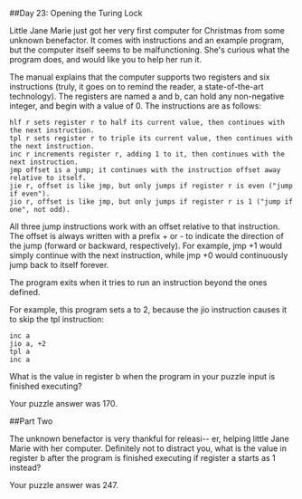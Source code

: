 ##Day 23: Opening the Turing Lock

Little Jane Marie just got her very first computer for Christmas from some unknown benefactor. It comes with instructions and an example program, but the computer itself seems to be malfunctioning. She's curious what the program does, and would like you to help her run it.

The manual explains that the computer supports two registers and six instructions (truly, it goes on to remind the reader, a state-of-the-art technology). The registers are named a and b, can hold any non-negative integer, and begin with a value of 0. The instructions are as follows:

    hlf r sets register r to half its current value, then continues with the next instruction.
    tpl r sets register r to triple its current value, then continues with the next instruction.
    inc r increments register r, adding 1 to it, then continues with the next instruction.
    jmp offset is a jump; it continues with the instruction offset away relative to itself.
    jie r, offset is like jmp, but only jumps if register r is even ("jump if even").
    jio r, offset is like jmp, but only jumps if register r is 1 ("jump if one", not odd).

All three jump instructions work with an offset relative to that instruction. The offset is always written with a prefix + or - to indicate the direction of the jump (forward or backward, respectively). For example, jmp +1 would simply continue with the next instruction, while jmp +0 would continuously jump back to itself forever.

The program exits when it tries to run an instruction beyond the ones defined.

For example, this program sets a to 2, because the jio instruction causes it to skip the tpl instruction:

    inc a
    jio a, +2
    tpl a
    inc a

What is the value in register b when the program in your puzzle input is finished executing?

Your puzzle answer was 170.

##Part Two

The unknown benefactor is very thankful for releasi-- er, helping little Jane Marie with her computer. Definitely not to distract you, what is the value in register b after the program is finished executing if register a starts as 1 instead?

Your puzzle answer was 247.
